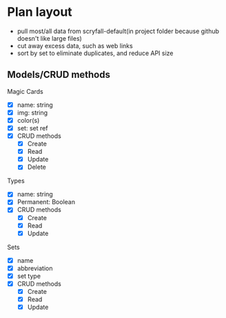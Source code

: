 # Plan layout

- pull most/all data from scryfall-default(in project folder because github doesn't like large files)
- cut away excess data, such as web links
- sort by set to eliminate duplicates, and reduce API size

Models/CRUD methods
-------------

Magic Cards
- [x] name: string
- [x] img: string
- [x] color(s)
- [x] set: set ref
- [x] CRUD methods
    - [x] Create
    - [x] Read
    - [x] Update
    - [x] Delete

Types
- [x] name: string
- [x] Permanent: Boolean
- [x] CRUD methods
    - [x] Create
    - [x] Read
    - [x] Update

Sets
- [x] name
- [x] abbreviation
- [x] set type
- [x] CRUD methods
    - [x] Create
    - [x] Read
    - [x] Update
